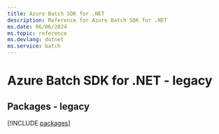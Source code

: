 ```yaml
---
title: Azure Batch SDK for .NET
description: Reference for Azure Batch SDK for .NET
ms.date: 06/06/2024
ms.topic: reference
ms.devlang: dotnet
ms.service: batch
---
```

# Azure Batch SDK for .NET - legacy
## Packages - legacy
[!INCLUDE [packages](batch-index.md)]